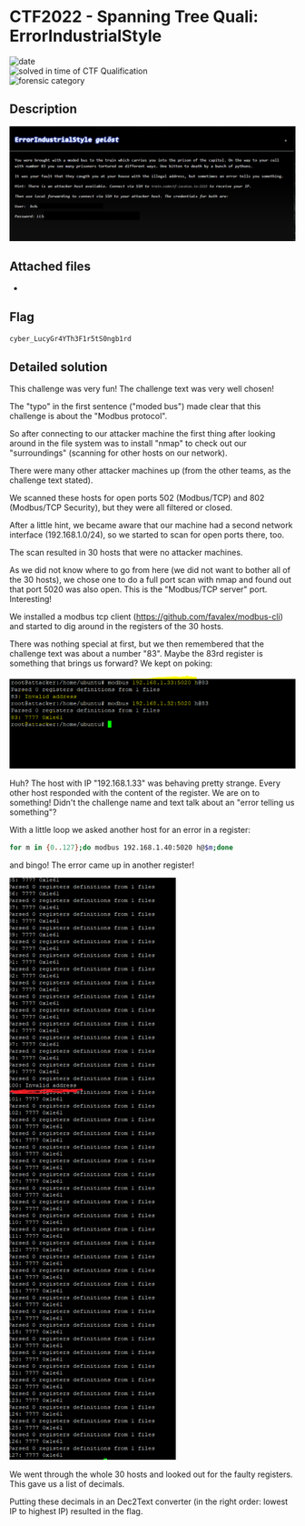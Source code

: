 # CTF2022 - Spanning Tree Quali: ErrorIndustrialStyle

![date](https://img.shields.io/badge/date-16.10.2022-brightgreen.svg)  
![solved in time of CTF Qualification](https://img.shields.io/badge/solved-in%20time%20of%20CTF%20%20Qualification-brightgreen.svg)  
![forensic category](https://img.shields.io/badge/category-forensic-lightgrey.svg)

## Description
![desc](desc.png)

## Attached files
- 

## Flag
```
cyber_LucyGr4YTh3F1r5tS0ngb1rd
```

## Detailed solution
This challenge was very fun! The challenge text was very well chosen!

The "typo" in the first sentence ("moded bus") made clear that this challenge is about the "Modbus protocol".

So after connecting to our attacker machine the first thing after looking around in the file system was to install "nmap" to check out our "surroundings" (scanning for other hosts on our network).

There were many other attacker machines up (from the other teams, as the challenge text stated).

We scanned these hosts for open ports 502 (Modbus/TCP) and 802 (Modbus/TCP Security), but they were all filtered or closed.

After a little hint, we became aware that our machine had a second network interface (192.168.1.0/24), so we started to scan for open ports there, too.

The scan resulted in 30 hosts that were no attacker machines.

As we did not know where to go from here (we did not want to bother all of the 30 hosts), we chose one to do a full port scan with nmap and found out that port 5020 was also open. This is the "Modbus/TCP server" port. Interesting!

We installed a modbus tcp client (https://github.com/favalex/modbus-cli) and started to dig around in the registers of the 30 hosts.

There was nothing special at first, but we then remembered that the challenge text was about a number "83". Maybe the 83rd register is something that brings us forward? We kept on poking:

![strange](strange.png)

Huh? The host with IP "192.168.1.33" was behaving pretty strange. Every other host responded with the content of the register. We are on to something! Didn't the challenge name and text talk about an "error telling us something"?

With a little loop we asked another host for an error in a register: 

```bash
for m in {0..127};do modbus 192.168.1.40:5020 h@$m;done
```

and bingo! The error came up in another register!

![modbus](modbus.PNG)

We went through the whole 30 hosts and looked out for the faulty registers. This gave us a list of decimals.

Putting these decimals in an Dec2Text converter (in the right order: lowest IP to highest IP) resulted in the flag.
